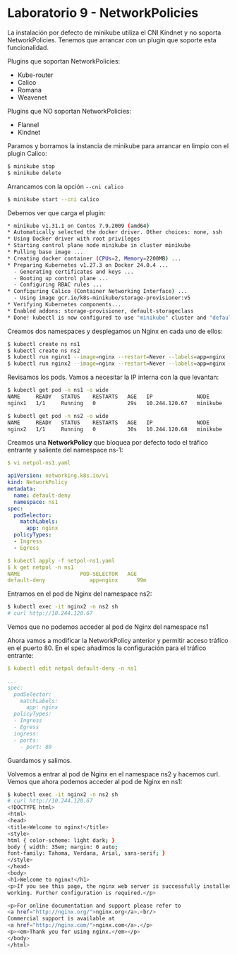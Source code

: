 # Laboratorio 9 - NetworkPolicies

La instalación por defecto de minikube utiliza el CNI Kindnet y no soporta NetworkPolicies. Tenemos que arrancar con un plugin que soporte esta funcionalidad.

Plugins que soportan NetworkPolicies:
- Kube-router
- Calico
- Romana
- Weavenet
	
Plugins que NO soportan NetworkPolicies:
- Flannel
- Kindnet

Paramos y borramos la instancia de minikube para arrancar en limpio con el plugin Calico:
```bash
$ minikube stop
$ minikube delete
```
Arrancamos con la opción `--cni calico`
```bash
$ minikube start --cni calico
```
Debemos ver que carga el plugin:
```bash
* minikube v1.31.1 on Centos 7.9.2009 (amd64)
* Automatically selected the docker driver. Other choices: none, ssh
* Using Docker driver with root privileges
* Starting control plane node minikube in cluster minikube
* Pulling base image ...
* Creating docker container (CPUs=2, Memory=2200MB) ...
* Preparing Kubernetes v1.27.3 on Docker 24.0.4 ...
  - Generating certificates and keys ...
  - Booting up control plane ...
  - Configuring RBAC rules ...
* Configuring Calico (Container Networking Interface) ...
  - Using image gcr.io/k8s-minikube/storage-provisioner:v5
* Verifying Kubernetes components...
* Enabled addons: storage-provisioner, default-storageclass
* Done! kubectl is now configured to use "minikube" cluster and "default" namespace by default
```
Creamos dos namespaces y desplegamos un Nginx en cada uno de ellos:
```bash
$ kubectl create ns ns1
$ kubectl create ns ns2
$ kubectl run nginx1 --image=nginx --restart=Never --labels=app=nginx -n ns1
$ kubectl run nginx2 --image=nginx --restart=Never --labels=app=nginx -n ns2
```
Revisamos los pods. Vamos a necesitar la IP interna con la que levantan:
```bash
$ kubectl get pod -n ns1 -o wide
NAME     READY   STATUS    RESTARTS   AGE   IP              NODE       NOMINATED NODE   READINESS GATES
nginx1   1/1     Running   0          29s   10.244.120.67   minikube   <none>           <none>

$ kubectl get pod -n ns2 -o wide
NAME     READY   STATUS    RESTARTS   AGE   IP              NODE       NOMINATED NODE   READINESS GATES
nginx2   1/1     Running   0          30s   10.244.120.68   minikube   <none>           <none>
```
Creamos una **NetworkPolicy** que bloquea por defecto todo el tráfico entrante y saliente del namespace ns-1:
```yaml
$ vi netpol-ns1.yaml

apiVersion: networking.k8s.io/v1
kind: NetworkPolicy
metadata:
  name: default-deny
  namespace: ns1
spec:
  podSelector:
    matchLabels:
      app: nginx
  policyTypes:
  - Ingress
  - Egress

$ kubectl apply -f netpol-ns1.yaml
$ k get netpol -n ns1
NAME                   POD-SELECTOR   AGE
default-deny	          app=nginx      99m
```
Entramos en el pod de Nginx del namespace ns2:
```bash
$ kubectl exec -it nginx2 -n ns2 sh
# curl http://10.244.120.67
```
Vemos que no podemos acceder al pod de Nginx del namespace ns1

Ahora vamos a modificar la NetworkPolicy anterior y permitir acceso tráfico en el puerto 80. En el spec añadimos la configuración para el tráfico entrante:
```yaml
$ kubectl edit netpol default-deny -n ns1

...
spec:
  podSelector:
    matchLabels:
      app: nginx
  policyTypes:
  - Ingress
  - Egress
  ingress:
  - ports:
    - port: 80
```
Guardamos y salimos.

Volvemos a entrar al pod de Nginx en el namespace ns2 y hacemos curl. Vemos que ahora podemos acceder al pod de Nginx en ns1:
```bash
$ kubectl exec -it nginx2 -n ns2 sh
# curl http://10.244.120.67
<!DOCTYPE html>
<html>
<head>
<title>Welcome to nginx!</title>
<style>
html { color-scheme: light dark; }
body { width: 35em; margin: 0 auto;
font-family: Tahoma, Verdana, Arial, sans-serif; }
</style>
</head>
<body>
<h1>Welcome to nginx!</h1>
<p>If you see this page, the nginx web server is successfully installed and
working. Further configuration is required.</p>

<p>For online documentation and support please refer to
<a href="http://nginx.org/">nginx.org</a>.<br/>
Commercial support is available at
<a href="http://nginx.com/">nginx.com</a>.</p>
<p><em>Thank you for using nginx.</em></p>
</body>
</html>
```
